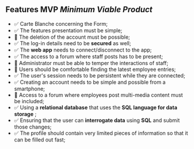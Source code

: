 ## Features MVP **_Minimum Viable Product_**

- ✅ Carte Blanche concerning the Form;
- ✅ The features presentation must be simple;
- 🔴 The deletion of the account must be possible;
- ✅ The log-in details need to be **secured** as well;
- ✅ The **web app** needs to connect/disconnect to the app;
- ✅ The access to a forum where staff posts has to be present;
- 🔴 Administrator must be able to temper the interactions of staff;
- 🔴 Users should be comfortable finding the latest employee entries;
- ✅ The user's session needs to be persistent while they are connected;
- ✅ Creating an account needs to be simple and possible from a smartphone;
- 🔴 Access to a forum where employees post multi-media content must be included;
- ✅ Using a **relational database** that uses the **SQL language for data storage** ;
- ✅ Ensuring that the user can **interrogate data** using **SQL** and submit those changes;
- ✅ The profile should contain very limited pieces of information so that it can be filled out fast;
